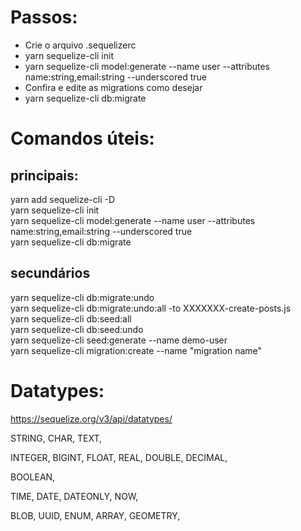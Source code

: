 # Passos:
- Crie o arquivo .sequelizerc
- yarn sequelize-cli init
- yarn sequelize-cli model:generate --name user --attributes name:string,email:string --underscored true
- Confira e edite as migrations como desejar  
- yarn sequelize-cli db:migrate 

# Comandos úteis:

## principais:
yarn add sequelize-cli -D \
yarn sequelize-cli init \
yarn sequelize-cli model:generate --name user --attributes name:string,email:string --underscored true  \
yarn sequelize-cli db:migrate 

## secundários
yarn sequelize-cli db:migrate:undo  \
yarn sequelize-cli db:migrate:undo:all -to XXXXXXX-create-posts.js  \
yarn sequelize-cli db:seed:all  \
yarn sequelize-cli db:seed:undo \
yarn sequelize-cli seed:generate --name demo-user \
yarn sequelize-cli migration:create --name "migration name" 


# Datatypes:
https://sequelize.org/v3/api/datatypes/

STRING, CHAR, TEXT,

INTEGER, BIGINT, FLOAT, REAL, DOUBLE, DECIMAL, 

BOOLEAN, 

TIME, DATE, DATEONLY, NOW, 

BLOB, UUID, ENUM, ARRAY, GEOMETRY, 